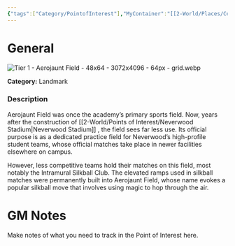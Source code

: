 ```yaml
---
{"tags":["Category/PointofInterest"],"MyContainer":"[[2-World/Places/Central Campus.md|Central Campus]]","MyCategory":"Landmark","obsidianUIMode":"preview","image":"Tier 1 - Aerojaunt Field - 48x64 - 3072x4096 - 64px - grid.webp","dg-publish":true,"dg-path":"World/Points of Interest/Aerojaunt Field.md","permalink":"/world/points-of-interest/aerojaunt-field/","dgPassFrontmatter":true,"updated":"2025-09-29T14:45:32.000+01:00"}
---
```



# General

![Tier 1 - Aerojaunt Field - 48x64 - 3072x4096 - 64px - grid.webp](/img/user/z_Assets/Maps/Tier%201%20-%20Aerojaunt%20Field%20-%2048x64%20-%203072x4096%20-%2064px%20-%20grid.webp)

**Category:** Landmark

### Description
Aerojaunt Field was once the academy’s primary sports field. Now, years after the construction of [[2-World/Points of Interest/Neverwood Stadium\|Neverwood Stadium]] , the field sees far less use. Its official purpose is as a dedicated practice field for Neverwood’s high-profile student teams, whose official matches take place in newer facilities elsewhere on campus.

However, less competitive teams hold their matches on this field, most notably the Intramural Silkball Club. The elevated ramps used in silkball matches were permanently built into Aerojaunt Field, whose name evokes a popular silkball move that involves using magic to hop through the air.

# GM Notes

Make notes of what you need to track in the Point of Interest here. 

